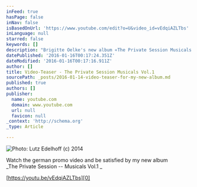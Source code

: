 ```yaml
---
inFeed: true
hasPage: false
inNav: false
isBasedOnUrl: 'https://www.youtube.com/edit?o=U&video_id=vEdqiAZLTbs'
inLanguage: null
starred: false
keywords: []
description: "Brigitte Oelke's new album «The Private Session Musicals Vol.1»"
datePublished: '2016-01-16T00:17:24.351Z'
dateModified: '2016-01-16T00:17:16.911Z'
author: []
title: Video-Teaser - The Private Session Musicals Vol.1
sourcePath: _posts/2016-01-14-video-teaser-for-my-new-album.md
published: true
authors: []
publisher:
  name: youtube.com
  domain: www.youtube.com
  url: null
  favicon: null
_context: 'http://schema.org'
_type: Article

---
```

![Photo: Lutz Edelhoff (c) 2014](https://s3-us-west-2.amazonaws.com/the-grid-img/p/ab5246778f1b929f2a768780096fe565c001850d.jpg)

Watch the german promo video and be satisfied by my new album   
_The Private Session -- Musicals Vol.1 _

[https://youtu.be/vEdqiAZLTbs][0]

[0]: null